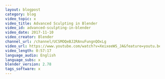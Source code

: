 ```yaml
---
layout: blogpost
category: blog
video_topic: x
video_title: Advanced Sculpting in Blender
video_id: advanced-sculpting-in-blender
video_date: 2017-11-10
video_creator: Blender
channel_url: /channel/UCSMOQeBJ2RAnuFungnQOxLg
video_url: https://www.youtube.com/watch?v=XeixeeWS_JA&feature=youtu.be
video_length: 0:57:17
language_audio: English
language_subs: x
blender_version: 2.78
tags_software: x
---
```

